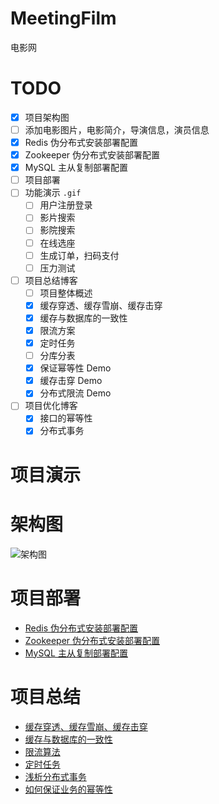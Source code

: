 # MeetingFilm
电影网

# TODO
- [x] 项目架构图
- [ ] 添加电影图片，电影简介，导演信息，演员信息
- [x] Redis 伪分布式安装部署配置
- [x] Zookeeper 伪分布式安装部署配置
- [x] MySQL 主从复制部署配置
- [ ] 项目部署
- [ ] 功能演示 `.gif`
  - [ ] 用户注册登录
  - [ ] 影片搜索
  - [ ] 影院搜索
  - [ ] 在线选座
  - [ ] 生成订单，扫码支付
  - [ ] 压力测试
- [ ] 项目总结博客
  - [ ] 项目整体概述
  - [x] 缓存穿透、缓存雪崩、缓存击穿
  - [x] 缓存与数据库的一致性
  - [x] 限流方案
  - [x] 定时任务
  - [ ] 分库分表
  - [x] 保证幂等性 Demo
  - [x] 缓存击穿 Demo
  - [x] 分布式限流 Demo
- [ ] 项目优化博客
  - [x] 接口的幂等性
  - [X] 分布式事务
# 项目演示
# 架构图
![架构图](https://github.com/daydreamdev/MeetingFilm/blob/master/pic/%E6%9E%B6%E6%9E%84%E5%9B%BE.png)
# 项目部署
- [Redis 伪分布式安装部署配置](https://github.com/daydreamdev/MeetingFilm/blob/master/note/Redis%20%E4%BC%AA%E5%88%86%E5%B8%83%E5%BC%8F%E5%AE%89%E8%A3%85%E9%83%A8%E7%BD%B2%E9%85%8D%E7%BD%AE.md) 
- [Zookeeper 伪分布式安装部署配置](https://github.com/daydreamdev/MeetingFilm/blob/master/note/Zookeeper%20%E4%BC%AA%E5%88%86%E5%B8%83%E5%BC%8F%E5%AE%89%E8%A3%85%E9%83%A8%E7%BD%B2%E9%85%8D%E7%BD%AE.md) 
- [MySQL 主从复制部署配置](https://github.com/daydreamdev/MeetingFilm/blob/master/note/MySQL%20%E4%B8%BB%E4%BB%8E%E5%A4%8D%E5%88%B6%E9%83%A8%E7%BD%B2%E9%85%8D%E7%BD%AE.md) 
# 项目总结
- [缓存穿透、缓存雪崩、缓存击穿](https://github.com/daydreamdev/MeetingFilm/blob/master/note/%E7%BC%93%E5%AD%98%E7%A9%BF%E9%80%8F%E3%80%81%E7%BC%93%E5%AD%98%E9%9B%AA%E5%B4%A9%E3%80%81%E7%BC%93%E5%AD%98%E5%87%BB%E7%A9%BF.md)
- [缓存与数据库的一致性](https://github.com/daydreamdev/MeetingFilm/blob/master/note/%E7%BC%93%E5%AD%98%E4%B8%8E%E6%95%B0%E6%8D%AE%E5%BA%93%E7%9A%84%E4%B8%80%E8%87%B4%E6%80%A7.md)
- [限流算法](https://github.com/daydreamdev/MeetingFilm/blob/master/note/%E9%99%90%E6%B5%81%E7%AE%97%E6%B3%95.md)
- [定时任务](https://github.com/daydreamdev/MeetingFilm/blob/master/note/%E5%AE%9A%E6%97%B6%E4%BB%BB%E5%8A%A1.md)
- [浅析分布式事务](https://github.com/daydreamdev/MeetingFilm/blob/master/note/%E6%B5%85%E6%9E%90%E5%88%86%E5%B8%83%E5%BC%8F%E4%BA%8B%E5%8A%A1.md)
- [如何保证业务的幂等性](https://github.com/daydreamdev/MeetingFilm/blob/master/note/%E5%A6%82%E4%BD%95%E4%BF%9D%E8%AF%81%E4%B8%9A%E5%8A%A1%E7%9A%84%E5%B9%82%E7%AD%89%E6%80%A7.md)
